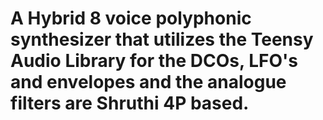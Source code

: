 # A Hybrid 8 voice polyphonic synthesizer that utilizes the Teensy Audio Library for the DCOs, LFO's and envelopes and the analogue filters are Shruthi 4P based.
